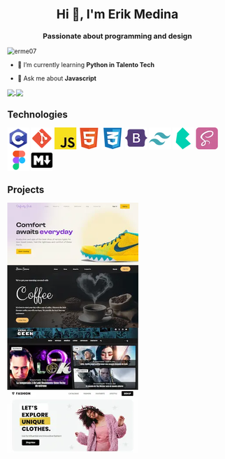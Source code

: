 <h1 align="center">Hi 👋, I'm Erik Medina</h1>
<h3 align="center">Passionate about programming and design</h3>

<p align="left">
    <img src="https://komarev.com/ghpvc/?username=erme07&label=Profile%20views&color=0e75b6&style=flat" alt="erme07" />
</p>

- 📖 I’m currently learning **Python in Talento Tech**

- 💬 Ask me about **Javascript**

<a href="https://github.com/erme07">
    <img align="center" src="https://github-readme-stats.vercel.app/api?username=erme07&show_icons=true&include_all_commits=true&line_height=30&count_private=true&theme=transparent&hide=contribs,issues&border_color=8080804d"/>
    <img align="center" src="https://github-readme-stats.vercel.app/api/top-langs/?username=erme07&langs_count=6&line_height=34&theme=transparent&layout=compact&hide=papyrus&border_color=8080804d"/>
</a>

<h2>Technologies</h2>

<span> <img align="center" src="lang_c.webp" title="Lenguaje C" /></span>
<span><img align="center" src="git.webp" title="Git" /></span>
<span><img align="center" src="javascript.webp" title="Javascript" /></span>
<span><img align="center" src="html.webp" title="HTML" /></span>
<span><img align="center" src="css.webp" title="CSS" /></span>
<span><img align="center" src="bootstrap.webp" title="Bootstrap" /></span>
<span><img align="center" src="tailwind.webp" title="Tailwind" /></span>
<span><img align="center" src="bulma.webp" title="Bulma" /></span>
<span><img align="center" src="sass.webp" title="Sass" /></span>
<span><img align="center" src="figma.webp" title="Figma" /></span>
<span><img align="center" src="markdown.webp" title="Markdown" /></span>

<h2>Projects</h2>

<a href="https://shoes-landing.pages.dev/" target=”_blank”>
    <img align="center" src="a.webp" title="Shoes landing page"/>
</a>

<a href="https://coffee-landpage.pages.dev/" target=”_blank”>
    <img align="center" src="b.webp" title="Coffee landing page"/>
</a>

<br>

<a href="https://zona-geek.pages.dev/" target=”_blank”>
    <img align="center" src="c.webp" title="Zona Geek - web magazine"/>
</a>

<a href="https://fashion-shopping-landing.pages.dev/" target=”_blank”>
    <img align="center" src="d.webp" title="Fashion shopping landing page"/>
</a>
